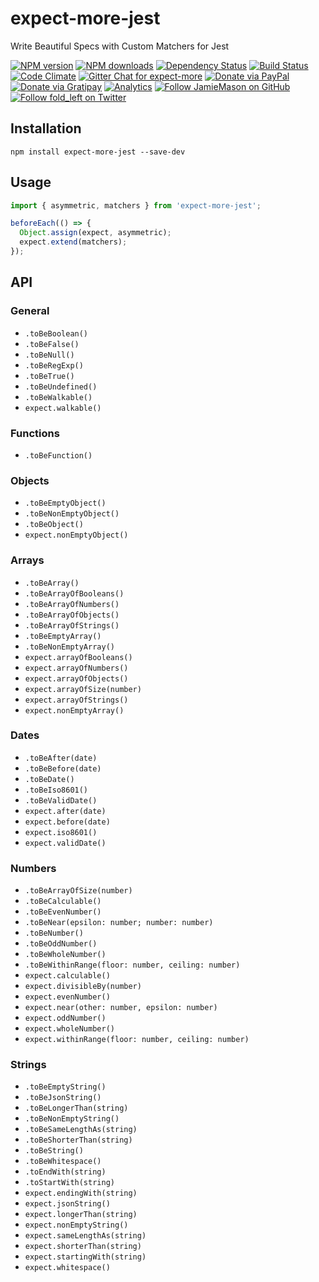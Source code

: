 # expect-more-jest

Write Beautiful Specs with Custom Matchers for Jest

[![NPM version](http://img.shields.io/npm/v/expect-more-jest.svg?style=flat-square)](https://www.npmjs.com/package/expect-more-jest)
[![NPM downloads](http://img.shields.io/npm/dm/expect-more-jest.svg?style=flat-square)](https://www.npmjs.com/package/expect-more-jest)
[![Dependency Status](http://img.shields.io/david/JamieMason/expect-more-jest.svg?style=flat-square)](https://david-dm.org/JamieMason/expect-more-jest)
[![Build Status](http://img.shields.io/travis/JamieMason/expect-more-jest/master.svg?style=flat-square)](https://travis-ci.org/JamieMason/expect-more-jest)
[![Code Climate](https://img.shields.io/codeclimate/github/JamieMason/expect-more.svg?style=flat-square)](https://codeclimate.com/github/JamieMason/expect-more)
[![Gitter Chat for expect-more](https://badges.gitter.im/Join%20Chat.svg)](https://gitter.im/JamieMason/expect-more)
[![Donate via PayPal](https://img.shields.io/badge/donate-paypal-blue.svg)](https://www.paypal.me/foldleft)
[![Donate via Gratipay](https://img.shields.io/gratipay/user/JamieMason.svg)](https://gratipay.com/~JamieMason/)
[![Analytics](https://ga-beacon.appspot.com/UA-45466560-5/expect-more-jest?flat&useReferer)](https://github.com/igrigorik/ga-beacon)
[![Follow JamieMason on GitHub](https://img.shields.io/github/followers/JamieMason.svg?style=social&label=Follow)](https://github.com/JamieMason)
[![Follow fold_left on Twitter](https://img.shields.io/twitter/follow/fold_left.svg?style=social&label=Follow)](https://twitter.com/fold_left)

## Installation

```
npm install expect-more-jest --save-dev
```

## Usage

```js
import { asymmetric, matchers } from 'expect-more-jest';

beforeEach(() => {
  Object.assign(expect, asymmetric);
  expect.extend(matchers);
});
```

## API

### General

+ `.toBeBoolean()`
+ `.toBeFalse()`
+ `.toBeNull()`
+ `.toBeRegExp()`
+ `.toBeTrue()`
+ `.toBeUndefined()`
+ `.toBeWalkable()`
+ `expect.walkable()`

### Functions

+ `.toBeFunction()`

### Objects

+ `.toBeEmptyObject()`
+ `.toBeNonEmptyObject()`
+ `.toBeObject()`
+ `expect.nonEmptyObject()`

### Arrays

+ `.toBeArray()`
+ `.toBeArrayOfBooleans()`
+ `.toBeArrayOfNumbers()`
+ `.toBeArrayOfObjects()`
+ `.toBeArrayOfStrings()`
+ `.toBeEmptyArray()`
+ `.toBeNonEmptyArray()`
+ `expect.arrayOfBooleans()`
+ `expect.arrayOfNumbers()`
+ `expect.arrayOfObjects()`
+ `expect.arrayOfSize(number)`
+ `expect.arrayOfStrings()`
+ `expect.nonEmptyArray()`

### Dates

+ `.toBeAfter(date)`
+ `.toBeBefore(date)`
+ `.toBeDate()`
+ `.toBeIso8601()`
+ `.toBeValidDate()`
+ `expect.after(date)`
+ `expect.before(date)`
+ `expect.iso8601()`
+ `expect.validDate()`

### Numbers

+ `.toBeArrayOfSize(number)`
+ `.toBeCalculable()`
+ `.toBeEvenNumber()`
+ `.toBeNear(epsilon: number; number: number)`
+ `.toBeNumber()`
+ `.toBeOddNumber()`
+ `.toBeWholeNumber()`
+ `.toBeWithinRange(floor: number, ceiling: number)`
+ `expect.calculable()`
+ `expect.divisibleBy(number)`
+ `expect.evenNumber()`
+ `expect.near(other: number, epsilon: number)`
+ `expect.oddNumber()`
+ `expect.wholeNumber()`
+ `expect.withinRange(floor: number, ceiling: number)`

### Strings

+ `.toBeEmptyString()`
+ `.toBeJsonString()`
+ `.toBeLongerThan(string)`
+ `.toBeNonEmptyString()`
+ `.toBeSameLengthAs(string)`
+ `.toBeShorterThan(string)`
+ `.toBeString()`
+ `.toBeWhitespace()`
+ `.toEndWith(string)`
+ `.toStartWith(string)`
+ `expect.endingWith(string)`
+ `expect.jsonString()`
+ `expect.longerThan(string)`
+ `expect.nonEmptyString()`
+ `expect.sameLengthAs(string)`
+ `expect.shorterThan(string)`
+ `expect.startingWith(string)`
+ `expect.whitespace()`
